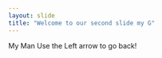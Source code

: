 ```yaml
--- 
layout: slide
title: "Welcome to our second slide my G"
---
```

My Man 
Use the Left arrow to go back!
